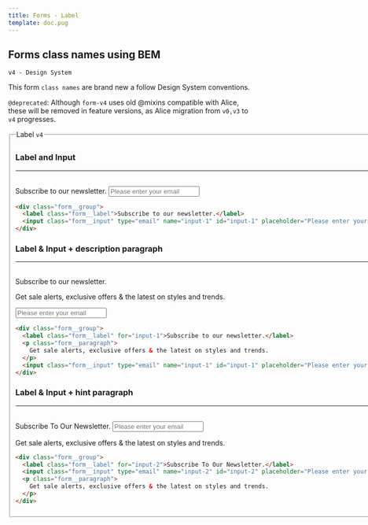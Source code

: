 ```yaml
---
title: Forms - Label
template: doc.pug
---
```


## Forms class names using BEM

`v4 - Design System`

This form `class names` are brand new a follow Design System conventions.

`@deprecated`:  Although `form-v4` uses old @mixins compatible with Alice,
these will be removed in feature versions, as Alice migration from `v0,v3` to
`v4` progresses.

<fieldset class="form__fieldset">
  <legend class="inline-title">Label <code>v4</code></legend>

  ### Label and Input
  ---

  <br>
  <div class="form__group">
    <label class="form__label">Subscribe to our newsletter.</label>
    <input class="form__input" type="email" name="input-1" id="input-1" placeholder="Please enter your email">
  </div>

  ```html
  <div class="form__group">
    <label class="form__label">Subscribe to our newsletter.</label>
    <input class="form__input" type="email" name="input-1" id="input-1" placeholder="Please enter your email">
  </div>
  ```

  ### Label & Input + description paragraph
  ---

  <br>
  <div class="form__group">
    <label class="form__label" for="input-1">Subscribe to our newsletter.</label>
    <p class="form__paragraph">
      Get sale alerts, exclusive offers & the latest on styles and trends.
    </p>
    <input class="form__input" type="email" name="input-1" id="input-1" placeholder="Please enter your email">
  </div>

  ```html
  <div class="form__group">
    <label class="form__label" for="input-1">Subscribe to our newsletter.</label>
    <p class="form__paragraph">
      Get sale alerts, exclusive offers & the latest on styles and trends.
    </p>
    <input class="form__input" type="email" name="input-1" id="input-1" placeholder="Please enter your email">
  </div>
  ```

  ### Label & Input + hint paragraph
  ---

  <br>
  <div class="form__group">
    <label class="form__label" for="input-2">Subscribe To Our Newsletter.</label>
    <input class="form__input" type="email" name="input-2" id="input-2" placeholder="Please enter your email">
    <p class="form__paragraph">
      Get sale alerts, exclusive offers & the latest on styles and trends.
    </p>
  </div>

  ```html
  <div class="form__group">
    <label class="form__label" for="input-2">Subscribe To Our Newsletter.</label>
    <input class="form__input" type="email" name="input-2" id="input-2" placeholder="Please enter your email">
    <p class="form__paragraph">
      Get sale alerts, exclusive offers & the latest on styles and trends.
    </p>
  </div>
  ```

</fieldset>
